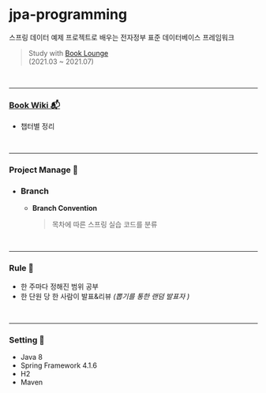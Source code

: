 # jpa-programming
스프링 데이터 예제 프로젝트로 배우는 전자정부 표준 데이터베이스 프레임워크
> Study with [Book Lounge](https://github.com/team-tancheon/book-lounge) <br>
> (2021.03 ~ 2021.07)

<br>

---
### [Book Wiki 📬](https://github.com/KOO-YS/jpa-programming/wiki)
- 챕터별 정리
<br>

---
### Project Manage 💭
- ### Branch
    - **Branch Convention**
        > 목차에 따른 스프링 실습 코드를 분류
<br>

---
### Rule 💢
 - 한 주마다 정해진 범위 공부
 - 한 단원 당 한 사람이 발표&리뷰 *(뽑기를 통한 랜덤 발표자 )*
<br>

---
### Setting 🐍
 - Java 8 
 - Spring Framework 4.1.6
 - H2
 - Maven
  

